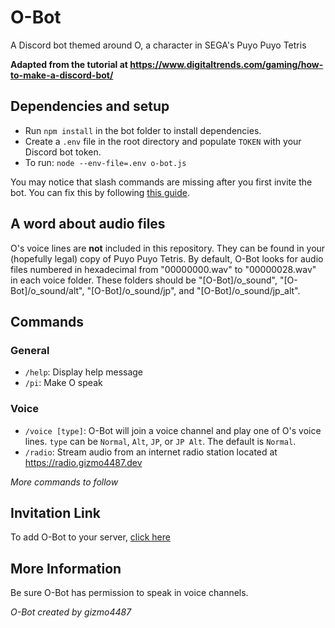 # O-Bot
A Discord bot themed around O, a character in SEGA's Puyo Puyo Tetris

**Adapted from the tutorial at https://www.digitaltrends.com/gaming/how-to-make-a-discord-bot/**

## Dependencies and setup
* Run ``npm install`` in the bot folder to install dependencies.
* Create a ``.env`` file in the root directory and populate ``TOKEN`` with your Discord bot token.
* To run: ``node --env-file=.env o-bot.js``

You may notice that slash commands are missing after you first invite the bot. You can fix this by following [this guide](https://discordjs.guide/creating-your-bot/command-deployment.html). 

## A word about audio files
O's voice lines are **not** included in this repository. They can be found in your (hopefully legal) copy of Puyo Puyo Tetris. By default, O-Bot looks for audio files numbered in hexadecimal from "00000000.wav" to "00000028.wav" in each voice folder. These folders should be "[O-Bot]/o_sound", "[O-Bot]/o_sound/alt", "[O-Bot]/o_sound/jp", and "[O-Bot]/o_sound/jp_alt".

## Commands
### General
* ``/help``: Display help message
* ``/pi``: Make O speak

### Voice
* ``/voice [type]``: O-Bot will join a voice channel and play one of O's voice lines. ``type`` can be ``Normal``, ``Alt``, ``JP``, or ``JP Alt``. The default is ``Normal``.
* ``/radio``: Stream audio from an internet radio station located at https://radio.gizmo4487.dev

*More commands to follow*

## Invitation Link
To add O-Bot to your server, [click here](https://discord.com/oauth2/authorize?client_id=688221134751399992)

## More Information
Be sure O-Bot has permission to speak in voice channels.


*O-Bot created by gizmo4487*
